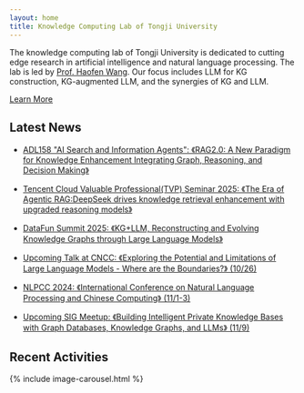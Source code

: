 ```yaml
---
layout: home
title: Knowledge Computing Lab of Tongji University
---
```

The knowledge computing lab of Tongji University is dedicated to cutting edge research in artificial intelligence and natural language processing. The lab is led by [Prof. Haofen Wang](/people/wang-haofen/). Our focus includes LLM for KG construction, KG-augmented LLM, and the synergies of KG and LLM.

[Learn More](/about)



## Latest News
- [ADL158 "AI Search and Information Agents": 《RAG2.0: A New Paradigm for Knowledge Enhancement Integrating Graph, Reasoning, and Decision Making》](/assets/talks/RAG2融合图、推理与决策的知识增强新范式.pdf)

- [Tencent Cloud Valuable Professional(TVP) Seminar 2025: 《The Era of Agentic RAG:DeepSeek drives knowledge retrieval enhancement with upgraded reasoning models》](/assets/talks/融合推理的知识检索增强.pdf)

- [DataFun Summit 2025: 《KG+LLM, Reconstructing and Evolving Knowledge Graphs through Large Language Models》](/assets/talks/DataFun_Summit2025.pdf)

- [Upcoming Talk at CNCC: 《Exploring the Potential and Limitations of Large Language Models - Where are the Boundaries?》 (10/26)](https://mp.weixin.qq.com/s/020XW3DgypRcTZNbBw4gQQ)

- [NLPCC 2024: 《International Conference on Natural Language Processing and Chinese Computing》 (11/1-3)](https://mp.weixin.qq.com/s/y2pdL5BHnovjAofgM6pRJA?poc_token=HLpdFmejspDHVId_rGfaefCozNxrf1Ns22FF2eu1)


- [Upcoming SIG Meetup: 《Building Intelligent Private Knowledge Bases with Graph Databases, Knowledge Graphs, and LLMs》 (11/9)](https://mp.weixin.qq.com/s/zwcuaVzyVFTalnN-_JZNzQ)


## Recent Activities

{% include image-carousel.html %}
